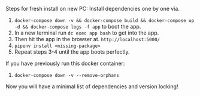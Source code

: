 Steps for fresh install on new PC:
    Install dependencies one by one via.

1. `docker-compose down -v && docker-compose build && docker-compose up -d && docker-compose logs -f app` to boot the app.
2. In a new terminal run `dc exec app bash` to get into the app.
3. Then hit the app in the browser at.
   `http://localhost:5000/`
4. `pipenv install <missing-package>`
5. Repeat steps 3-4 until the app boots perfectly.

If you have previously run this docker container:
1. `docker-compose down -v --remove-orphans`

Now you will have a minimal list of dependencies and version locking!
